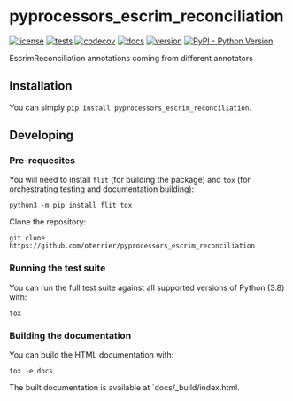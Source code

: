 # pyprocessors_escrim_reconciliation

[![license](https://img.shields.io/github/license/oterrier/pyprocessors_escrim_reconciliation)](https://github.com/oterrier/pyprocessors_escrim_reconciliation/blob/master/LICENSE)
[![tests](https://github.com/oterrier/pyprocessors_escrim_reconciliation/workflows/tests/badge.svg)](https://github.com/oterrier/pyprocessors_escrim_reconciliation/actions?query=workflow%3Atests)
[![codecov](https://img.shields.io/codecov/c/github/oterrier/pyprocessors_escrim_reconciliation)](https://codecov.io/gh/oterrier/pyprocessors_escrim_reconciliation)
[![docs](https://img.shields.io/readthedocs/pyprocessors_escrim_reconciliation)](https://pyprocessors_escrim_reconciliation.readthedocs.io)
[![version](https://img.shields.io/pypi/v/pyprocessors_escrim_reconciliation)](https://pypi.org/project/pyprocessors_escrim_reconciliation/)
[![PyPI - Python Version](https://img.shields.io/pypi/pyversions/pyprocessors_escrim_reconciliation)](https://pypi.org/project/pyprocessors_escrim_reconciliation/)

EscrimReconciliation annotations coming from different annotators

## Installation

You can simply `pip install pyprocessors_escrim_reconciliation`.

## Developing

### Pre-requesites

You will need to install `flit` (for building the package) and `tox` (for orchestrating testing and documentation building):

```
python3 -m pip install flit tox
```

Clone the repository:

```
git clone https://github.com/oterrier/pyprocessors_escrim_reconciliation
```

### Running the test suite

You can run the full test suite against all supported versions of Python (3.8) with:

```
tox
```

### Building the documentation

You can build the HTML documentation with:

```
tox -e docs
```

The built documentation is available at `docs/_build/index.html.
